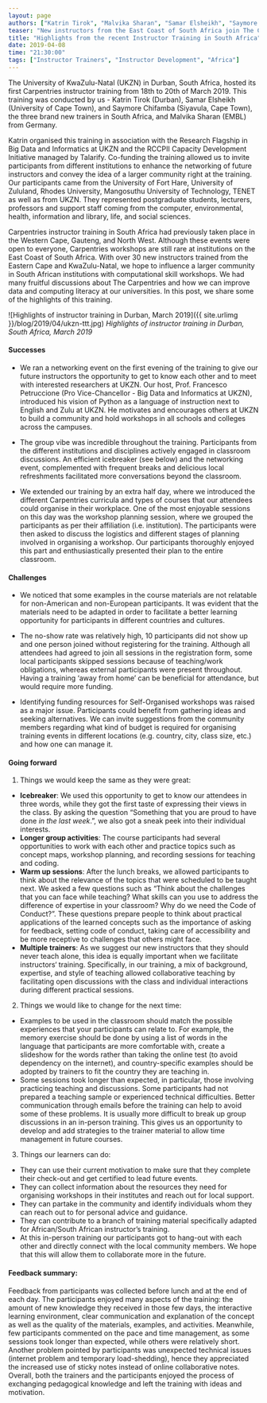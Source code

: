 ```yaml
---
layout: page
authors: ["Katrin Tirok", "Malvika Sharan", "Samar Elsheikh", "Saymore Chifamba"]
teaser: "New instructors from the East Coast of South Africa join The Carpentries community"
title: "Highlights from the recent Instructor Training in South Africa"
date: 2019-04-08
time: "21:30:00"
tags: ["Instructor Trainers", "Instructor Development", "Africa"]
---
```


The University of KwaZulu-Natal (UKZN) in Durban, South Africa, hosted its first Carpentries instructor training from 18th to 20th of March 2019. This training was conducted by us - Katrin Tirok (Durban), Samar Elsheikh (University of Cape Town), and Saymore Chifamba (Siyavula, Cape Town), the three brand new trainers in South Africa, and Malvika Sharan (EMBL) from Germany.  

Katrin organised this training in association with the Research Flagship in Big Data and Informatics at UKZN and the RCCPII Capacity Development Initiative managed by Talarify.
Co-funding the training allowed us to invite participants from different institutions to enhance the networking of future instructors and convey the idea of a larger community right at the training. Our participants came from the University of Fort Hare, University of Zululand, Rhodes University, Mangosuthu University of Technology, TENET as well as from UKZN. They represented postgraduate students, lecturers, professors and support staff coming from the computer, environmental, health, information and library, life, and social sciences.

Carpentries instructor training in South Africa had previously taken place in the Western Cape, Gauteng, and North West. Although these events were open to everyone, Carpentries workshops are still rare at institutions on the East Coast of South Africa. With over 30 new instructors trained from the Eastern Cape and KwaZulu-Natal, we hope to influence a larger community in South African institutions with computational skill workshops.
We had many fruitful discussions about The Carpentries and how we can improve data and computing literacy at our universities. In this post, we share some of the highlights of this training.

![Highlights of instructor training in Durban, March 2019]({{ site.urlimg }}/blog/2019/04/ukzn-ttt.jpg)
*Highlights of instructor training in Durban, South Africa, March 2019*

#### Successes

- We ran a networking event on the first evening of the training to give our future instructors the opportunity to get to know each other and to meet with interested researchers at UKZN. Our host, Prof. Francesco Petruccione (Pro Vice-Chancellor - Big Data and Informatics at UKZN), introduced his vision of Python as a language of instruction next to English and Zulu at UKZN. He motivates and encourages others at UKZN to build a community and hold workshops in all schools and colleges across the campuses.

- The group vibe was incredible throughout the training. Participants from the different institutions and disciplines actively engaged in classroom discussions. An efficient icebreaker (see below) and the networking event, complemented with frequent breaks and delicious local refreshments facilitated more conversations beyond the classroom.

- We extended our training by an extra half day, where we introduced the different Carpentries curricula and types of courses that our attendees could organise in their workplace. One of the most enjoyable sessions on this day was the workshop planning session, where we grouped the participants as per their affiliation (i.e. institution). The participants were then asked to discuss the logistics and different stages of planning involved in organising a workshop. Our participants thoroughly enjoyed this part and enthusiastically presented their plan to the entire classroom.

#### Challenges

- We noticed that some examples in the course materials are not relatable for non-American and non-European participants. It was evident that the materials need to be adapted in order to facilitate a better learning opportunity for participants in different countries and cultures.

- The no-show rate was relatively high, 10 participants did not show up and one person joined without registering for the training. Although all attendees had agreed to join all sessions in the registration form, some local participants skipped sessions because of teaching/work obligations, whereas external participants were present throughout. Having a training ‘away from home’ can be beneficial for attendance, but would require more funding.   

- Identifying funding resources for Self-Organised workshops was raised as a major issue. Participants could benefit from gathering ideas and seeking alternatives. We can invite suggestions from the community members regarding what kind of budget is required for organising training events in different locations (e.g. country, city, class size, etc.) and how one can manage it.

#### Going forward

1. Things we would keep the same as they were great:
- **Icebreaker**: We used this opportunity to get to know our attendees in three words, while they got the first taste of expressing their views in the class. By asking the question “Something that you are proud to have done *in the last week*.”, we also got a sneak peek into their individual interests.
- **Longer group activities**: The course participants had several opportunities to work with each other and practice topics such as concept maps, workshop planning, and recording sessions for teaching and coding.
- **Warm up sessions**: After the lunch breaks, we allowed participants to think about the relevance of the topics that were scheduled to be taught next. We asked a few questions such as “Think about the challenges that you can face while teaching? What skills can you use to address the difference of expertise in your classroom? Why do we need the Code of Conduct?”. These questions prepare people to think about practical applications of the learned concepts such as the importance of asking for feedback, setting code of conduct, taking care of accessibility and be more receptive to challenges that others might face.
- **Multiple trainers**: As we suggest our new instructors that they should never teach alone, this idea is equally important when we facilitate instructors‘ training. Specifically, in our training, a mix of background, expertise, and style of teaching allowed collaborative teaching by facilitating open discussions with the class and individual interactions during different practical sessions.

2. Things we would like to change for the next time:
- Examples to be used in the classroom should match the possible experiences that your participants can relate to. For example, the memory exercise should be done by using a list of words in the language that participants are more comfortable with, create a slideshow for the words rather than taking the online test (to avoid dependency on the internet), and country-specific examples should be adopted by trainers to fit the country they are teaching in.
- Some sessions took longer than expected, in particular, those involving practicing teaching and discussions. Some participants had not prepared a teaching sample or experienced technical difficulties. Better communication through emails before the training can help to avoid some of these problems. It is usually more difficult to break up group discussions in an in-person training. This gives us an opportunity to develop and add strategies to the trainer material to allow time management in future courses.

3. Things our learners can do:
- They can use their current motivation to make sure that they complete their check-out and get certified to lead future events.
- They can collect information about the resources they need for organising workshops in their institutes and reach out for local support.
- They can partake in the community and identify individuals whom they can reach out to for personal advice and guidance.
- They can contribute to a branch of training material specifically adapted for African/South African instructor’s training.
- At this in-person training our participants got to hang-out with each other and directly connect with the local community members. We hope that this will allow them to collaborate more in the future.

#### Feedback summary:

Feedback from participants was collected before lunch and at the end of each day. The participants enjoyed many aspects of the training: the amount of new knowledge they received in those few days, the interactive learning environment, clear communication and explanation of the concept as well as the quality of the materials, examples, and activities. Meanwhile, few participants commented on the pace and time management, as some sessions took longer than expected, while others were relatively short. Another problem pointed by participants was unexpected technical issues (internet problem and temporary load-shedding), hence they appreciated the increased use of sticky notes instead of online collaborative notes. Overall, both the trainers and the participants enjoyed the process of exchanging pedagogical knowledge and left the training with ideas and motivation.
